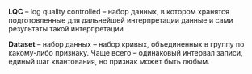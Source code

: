 
**LQC** – log quality controlled – набор данных, в котором хранятся подготовленные для дальнейшей интерпретации данные и сами результаты такой интерпретации

**Dataset** – набор данных – набор кривых, объединенных в группу по какому-либо признаку. Чаще всего – одинаковый интервал записи, единый шаг квантования, но признак может быть любым.